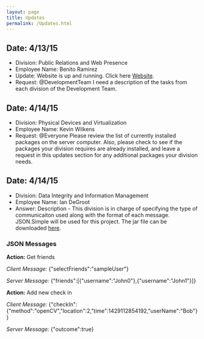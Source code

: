 ```yaml
---
layout: page
title: Updates
permalink: /Updates.html
---
```


## Date: 4/13/15
* Division: Public Relations and Web Presence
* Employee Name: Benito Ramirez
* Update: Website is up and running. Click here [Website](http://coursereps.github.io/ECEN489-Spring2015).
* Request: @DevelopmentTeam I need a description of the tasks from each division of the Development Team.

## Date: 4/14/15
* Division: Physical Devices and Virtualization
* Employee Name: Kevin Wilkens
* Request: @Everyone  Please review the list of currently installed packages on the server computer.  Also, please check to see if the packages your division requires are already installed, and leave a request in this updates section for any additional packages your division needs.

## Date: 4/14/15
* Division: Data Integrity and Information Management
* Employee Name: Ian DeGroot
* Answer: Description - This division is in charge of specifying the type of communicaiton used along with the format of each message. 
JSON.Simple will be used for this project. The jar file can be downloaded [here](https://code.google.com/p/json-simple/).

### JSON Messages

**Action:** Get friends

*Client Message:* {"selectFriends":"sampleUser"}

*Server Message:* {"friends":[{"username":"John0"},{"username":"John1"}]}

**Action:** Add new check in

*Client Message:* {"checkIn":{"method":"openCV","location":2,"time":1429112854192,"userName":"Bob"}}

*Server Message:* {"outcome":true}
